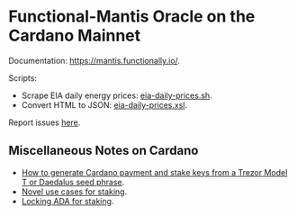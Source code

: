 Functional-Mantis Oracle on the Cardano Mainnet
===============================================

Documentation: https://mantis.functionally.io/.

Scripts:

*  Scrape EIA daily energy prices: [eia-daily-prices.sh](scripts/eia-daily-prices.sh).
*  Convert HTML to JSON: [eia-daily-prices.xsl](scripts/eia-daily-prices.xsl).

Report issues [here](https://github.com/functionally/mantis.functionally.io/issues).


Miscellaneous Notes on Cardano
------------------------------

*   [How to generate Cardano payment and stake keys from a Trezor Model T or Daedalus seed phrase](how-to/cli-addresses.md).
*   [Novel use cases for staking](how-to/stake-use-cases.md).
*   [Locking ADA for staking](how-to/script-rewards/ReadMe.md).
